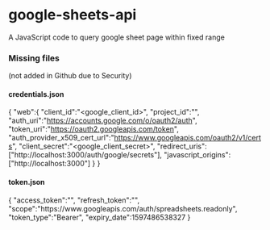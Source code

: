 # google-sheets-api
A JavaScript code to query google sheet page within fixed range

<h3>Missing files</h3>
(not added in Github due to Security)

<h4>credentials.json </h4>

{
  "web":{
    "client_id":"<google_client_id>",
    "project_id":"<project>",
    "auth_uri":"https://accounts.google.com/o/oauth2/auth",
    "token_uri":"https://oauth2.googleapis.com/token",
    "auth_provider_x509_cert_url":"https://www.googleapis.com/oauth2/v1/certs",
    "client_secret":"<google_client_secret>",
    "redirect_uris":["http://localhost:3000/auth/google/secrets"],
    "javascript_origins":["http://localhost:3000"]
  }
}


<h4>token.json</h4>
{  
  "access_token":"<token>",  
  "refresh_token":"<refresh_token>",  
  "scope":"https://www.googleapis.com/auth/spreadsheets.readonly",  
  "token_type":"Bearer",  
  "expiry_date":1597486538327  
}

